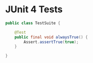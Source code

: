 # JUnit 4 Tests

```java
public class TestSuite {

    @Test
    public final void alwaysTrue() {
        Assert.assertTrue(true);
    }

}
```

